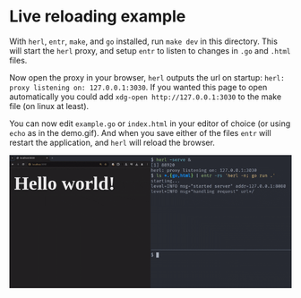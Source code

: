 # Live reloading example

With `herl`, `entr`, `make`, and `go` installed, run `make dev` in this
directory. This will start the `herl` proxy, and setup `entr` to listen to
changes in `.go` and `.html` files.

Now open the proxy in your browser, `herl` outputs the url on startup:
`herl: proxy listening on: 127.0.0.1:3030`.
If you wanted this page to open automatically you could add `xdg-open
http://127.0.0.1:3030` to the make file (on linux at least).

You can now edit `example.go` or `index.html` in your editor of choice (or
using `echo` as in the demo.gif). And when you save either of the files `entr`
will restart the application, and `herl` will reload the browser.

![demo](./demo.gif)

